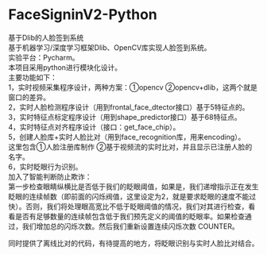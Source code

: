 # FaceSigninV2-Python
基于Dlib的人脸签到系统  
基于机器学习/深度学习框架Dlib、OpenCV库实现人脸签到系统。  
实验平台：Pycharm。  
本项目采用python进行模块化设计。  
主要功能如下：  
1，实时视频采集程序设计，两种方案：①opencv ②opencv+dlib，这两个就是窗口的差异。  
2，实时人脸检测程序设计（用到frontal_face_dtector接口）基于5特征点的。  
3，实时特征点标定程序设计（用到shape_predictor接口）基于68特征点。  
4，实时特征点对齐程序设计（接口：get_face_chip）。  
5，创建人脸库+实时人脸比对（用到face_recognition库，用来encoding）。  
   这里包含①人脸注册库制作 ②基于视频流的实时比对，并且显示已注册人脸的名字。  
6，实时眨眼行为识别。  
   加入了智能判断防止欺诈：  
第一步检查眼睛纵横比是否低于我们的眨眼阈值，如果是，我们递增指示正在发生眨眼的连续帧数（即前面的闪烁阀值，这里设定为2，就是要求眨眼的速度不能过快）。否则，我们将处理眼高宽比不低于眨眼阈值的情况，我们对其进行检查，看看是否有足够数量的连续帧包含低于我们预先定义的阈值的眨眼率。如果检查通过，我们增加总的闪烁次数。然后我们重新设置连续闪烁次数 COUNTER。  

同时提供了离线比对的代码，有待提高的地方，将眨眼识别与实时人脸比对结合。
